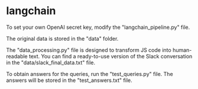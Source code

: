 # langchain

To set your own OpenAI secret key, modify the "langchain_pipeline.py" file.

The original data is stored in the "data" folder.

The "data_processing.py" file is designed to transform JS code into human-readable text. You can find a ready-to-use version of the Slack conversation in the "data/slack_final_data.txt" file.

To obtain answers for the queries, run the "test_queries.py" file. The answers will be stored in the "test_answers.txt" file.
